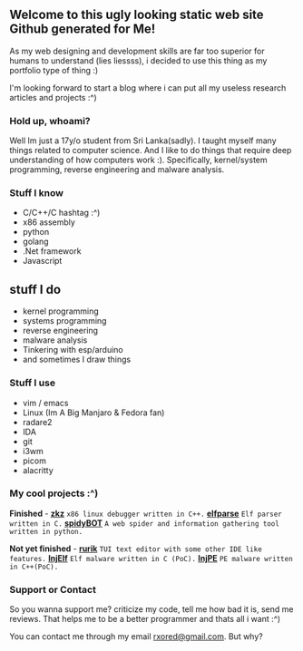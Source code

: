 ## Welcome to this ugly looking static web site Github generated for Me!

As my web designing and development skills are far too superior for humans to understand (lies liessss), i decided to use this thing as my portfolio type of thing :)

I'm looking forward to start a blog where i can put all my useless research articles and projects :^)

### Hold up, whoami?

Well Im just a 17y/o student from Sri Lanka(sadly). I taught myself many things related to computer science. And I like to do things that require deep understanding of how computers work :). Specifically, kernel/system programming, reverse engineering and malware analysis.

### Stuff I know

- C/C++/C hashtag :^)
- x86 assembly
- python
- golang
- .Net framework
- Javascript

## stuff I do

- kernel programming
- systems programming
- reverse engineering
- malware analysis
- Tinkering with esp/arduino
- and sometimes I draw things

### Stuff I use

- vim / emacs
- Linux (Im A Big Manjaro & Fedora fan)
- radare2
- IDA
- git
- i3wm
- picom 
- alacritty

### My cool projects :^)

**Finished** - 
**[zkz](https://github.com/rxOred/zkz.git)** `x86 linux debugger written in C++.`
**[elfparse](https://github.com/rxOred/elfparse.git)** `Elf parser written in C.`
**[spidyBOT](https://github.com/rxOred/spidyBOT.git)** `A web spider and information gathering tool written in python.`

**Not yet finished** -
**[rurik](https://github.com/rxOred/rurik.git)** `TUI text editor with some other IDE like features.`
**[InjElf]()** `Elf malware written in C (PoC).`
**[InjPE]()** `PE malware written in C++(PoC).`

### Support or Contact

So you wanna support me? criticize my code, tell me how bad it is, send me reviews. That helps me to be a better programmer and thats all i want :^)

You can contact me through my email rxored@gmail.com. But why?
